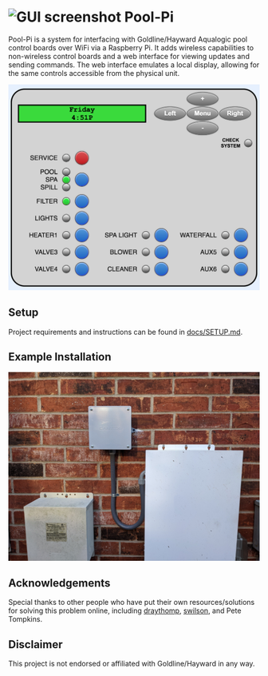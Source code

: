# <img width="24" alt="GUI screenshot" src="/src/static/favicon.ico"> Pool-Pi

Pool-Pi is a system for interfacing with Goldline/Hayward Aqualogic pool control boards over WiFi via a Raspberry Pi. It adds wireless capabilities to non-wireless control boards and a web interface for viewing updates and sending commands. The web interface emulates a local display, allowing for the same controls accessible from the physical unit.

<img width="535" alt="GUI screenshot" src="/docs/media/gui.png">

<!-- TODO add video -->



## Setup
Project requirements and instructions can be found in [docs/SETUP.md](/docs/SETUP.md).

## Example Installation
<img width="535" alt="Example installation of system" src="/docs/media/install_1.jpg">

## Acknowledgements
Special thanks to other people who have put their own resources/solutions for solving this problem online, including [draythomp](http://www.desert-home.com/), [swilson](https://github.com/swilson/aqualogic), and Pete Tompkins.

## Disclaimer
This project is not endorsed or affiliated with Goldline/Hayward in any way.
